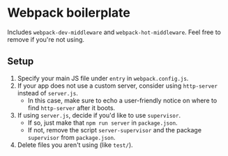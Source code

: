 # Webpack boilerplate

Includes `webpack-dev-middleware` and `webpack-hot-middleware`. Feel free to remove if you're not using.

## Setup

1. Specify your main JS file under `entry` in `webpack.config.js`.
2. If your app does not use a custom server, consider using `http-server` instead of `server.js`.
    * In this case, make sure to echo a user-friendly notice on where to find `http-server` after it boots.
3. If using `server.js`, decide if you'd like to use `supervisor`.
    * If so, just make that `npm run server` in `package.json`.
    * If not, remove the script `server-supervisor` and the package `supervisor` from `package.json`.
3. Delete files you aren't using (like `test/`).
